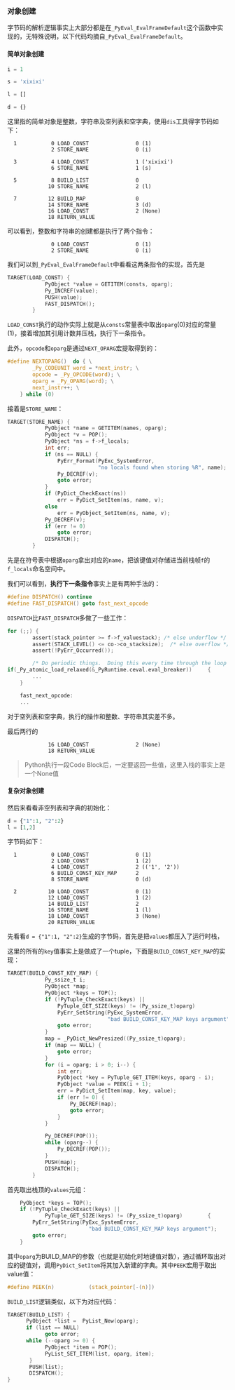### 对象创建

字节码的解析逻辑事实上大部分都是在`_PyEval_EvalFrameDefault`这个函数中实现的，无特殊说明，以下代码均摘自`_PyEval_EvalFrameDefault`。

#### 简单对象创建

```python
i = 1

s = 'xixixi'

l = []

d = {}
```

这里指的简单对象是整数，字符串及空列表和空字典，使用`dis`工具得字节码如下：

```shell
  1           0 LOAD_CONST               0 (1)
              2 STORE_NAME               0 (i)

  3           4 LOAD_CONST               1 ('xixixi')
              6 STORE_NAME               1 (s)

  5           8 BUILD_LIST               0
             10 STORE_NAME               2 (l)

  7          12 BUILD_MAP                0
             14 STORE_NAME               3 (d)
             16 LOAD_CONST               2 (None)
             18 RETURN_VALUE
```

可以看到，整数和字符串的创建都是执行了两个指令：

```shell
			  0 LOAD_CONST               0 (1)
              2 STORE_NAME               0 (i)
```

我们可以到`_PyEval_EvalFrameDefault`中看看这两条指令的实现，首先是

```c
TARGET(LOAD_CONST) {
            PyObject *value = GETITEM(consts, oparg);
            Py_INCREF(value);
            PUSH(value);
            FAST_DISPATCH();
        }
```

`LOAD_CONST`执行的动作实际上就是从`consts`常量表中取出`oparg`(0)对应的常量(1)，接着增加其引用计数并压栈，执行下一条指令。

此外，`opcode`和`oparg`是通过`NEXT_OPARG`宏提取得到的：

```c
#define NEXTOPARG()  do { \
        _Py_CODEUNIT word = *next_instr; \
        opcode = _Py_OPCODE(word); \
        oparg = _Py_OPARG(word); \
        next_instr++; \
    } while (0)
```

接着是`STORE_NAME`：

```c
TARGET(STORE_NAME) {
            PyObject *name = GETITEM(names, oparg);
            PyObject *v = POP();
            PyObject *ns = f->f_locals;
            int err;
            if (ns == NULL) {
                PyErr_Format(PyExc_SystemError,
                             "no locals found when storing %R", name);
                Py_DECREF(v);
                goto error;
            }
            if (PyDict_CheckExact(ns))
                err = PyDict_SetItem(ns, name, v);
            else
                err = PyObject_SetItem(ns, name, v);
            Py_DECREF(v);
            if (err != 0)
                goto error;
            DISPATCH();
        }
```

先是在符号表中根据`oparg`拿出对应的`name`，把该键值对存储进当前栈帧`f`的`f_locals`命名空间中。

我们可以看到，**执行下一条指令**事实上是有两种手法的：

```c
#define DISPATCH() continue
#define FAST_DISPATCH() goto fast_next_opcode
```

`DISPATCH`比`FAST_DISPATCH`多做了一些工作：

```c
for (;;) {
        assert(stack_pointer >= f->f_valuestack); /* else underflow */
        assert(STACK_LEVEL() <= co->co_stacksize);  /* else overflow */
        assert(!PyErr_Occurred());

        /* Do periodic things.  Doing this every time through the loop would add too much overhead, so we do it only every Nth instruction. We also do it if ``pendingcalls_to_do'' is set, i.e. when an asynchronous event needs attention (e.g. a signal handler or async I/O handler); see Py_AddPendingCall() and Py_MakePendingCalls() above. */
if(_Py_atomic_load_relaxed(&_PyRuntime.ceval.eval_breaker))		{
        ...
    }

    fast_next_opcode:
    ...
```

对于空列表和空字典，执行的操作和整数、字符串其实差不多。

最后两行的

```shell
			 16 LOAD_CONST               2 (None)
             18 RETURN_VALUE
```

> Python执行一段Code Block后，一定要返回一些值，这里入栈的事实上是一个None值

#### 复杂对象创建

然后来看看非空列表和字典的初始化：

```python
d = {"1":1, "2":2}
l = [1,2]
```

字节码如下：

```shell
  1           0 LOAD_CONST               0 (1)
              2 LOAD_CONST               1 (2)
              4 LOAD_CONST               2 (('1', '2'))
              6 BUILD_CONST_KEY_MAP      2
              8 STORE_NAME               0 (d)

  2          10 LOAD_CONST               0 (1)
             12 LOAD_CONST               1 (2)
             14 BUILD_LIST               2
             16 STORE_NAME               1 (l)
             18 LOAD_CONST               3 (None)
             20 RETURN_VALUE
```

先看看`d = {"1":1, "2":2}`生成的字节码，首先是把`values`都压入了运行时栈，

这里的所有的`key`值事实上是做成了一个tuple，下面是`BUILD_CONST_KEY_MAP`的实现：

```c
TARGET(BUILD_CONST_KEY_MAP) {
            Py_ssize_t i;
            PyObject *map;
            PyObject *keys = TOP();
            if (!PyTuple_CheckExact(keys) ||
                PyTuple_GET_SIZE(keys) != (Py_ssize_t)oparg)			{
                PyErr_SetString(PyExc_SystemError,
                                "bad BUILD_CONST_KEY_MAP keys argument");
                goto error;
            }
            map = _PyDict_NewPresized((Py_ssize_t)oparg);
            if (map == NULL) {
                goto error;
            }
            for (i = oparg; i > 0; i--) {
                int err;
                PyObject *key = PyTuple_GET_ITEM(keys, oparg - i);
                PyObject *value = PEEK(i + 1);
                err = PyDict_SetItem(map, key, value);
                if (err != 0) {
                    Py_DECREF(map);
                    goto error;
                }
            }

            Py_DECREF(POP());
            while (oparg--) {
                Py_DECREF(POP());
            }
            PUSH(map);
            DISPATCH();
        }
```

首先取出栈顶的`values`元组：

```c
	PyObject *keys = TOP();
	if (!PyTuple_CheckExact(keys) ||
            PyTuple_GET_SIZE(keys) != (Py_ssize_t)oparg)		{
        PyErr_SetString(PyExc_SystemError,
                          "bad BUILD_CONST_KEY_MAP keys argument");
        goto error;
    }
```

其中`oparg`为BUILD_MAP的参数（也就是初始化时地键值对数），通过循环取出对应的键值对，调用`PyDict_SetItem`将其加入新建的字典。其中`PEEK`宏用于取出value值：

```C
#define PEEK(n)           (stack_pointer[-(n)])
```

`BUILD_LIST`逻辑类似，以下为对应代码：

```c
TARGET(BUILD_LIST) {
      PyObject *list =  PyList_New(oparg);
      if (list == NULL)
            goto error;
      while (--oparg >= 0) {
            PyObject *item = POP();
            PyList_SET_ITEM(list, oparg, item);
       }
       PUSH(list);
       DISPATCH();
}
```

